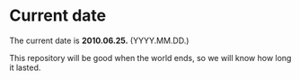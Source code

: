 # Current date

The current date is **2010.06.25.** (YYYY.MM.DD.)

This repository will be good when the world ends, so we will know how long it lasted.
